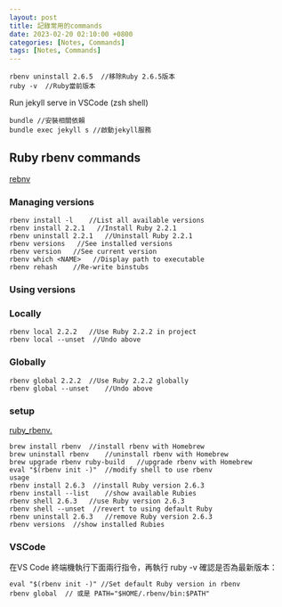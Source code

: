 ```yaml
---
layout: post
title: 記錄常用的commands
date: 2023-02-20 02:10:00 +0800
categories: [Notes, Commands]
tags: [Notes, Commands]
---
```


```shell
rbenv uninstall 2.6.5  //移除Ruby 2.6.5版本
ruby -v  //Ruby當前版本
```

Run jekyll serve in VSCode (zsh shell)
```shell
bundle //安裝相關依賴
bundle exec jekyll s //啟動jekyll服務
```

## Ruby rbenv commands
[rebnv](https://devhints.io/rbenv)
### Managing versions
```shell
rbenv install -l	//List all available versions
rbenv install 2.2.1	  //Install Ruby 2.2.1
rbenv uninstall 2.2.1	//Uninstall Ruby 2.2.1
rbenv versions	 //See installed versions
rbenv version	//See current version
rbenv which <NAME>	 //Display path to executable
rbenv rehash	//Re-write binstubs
```

### Using versions
### Locally
```shell
rbenv local 2.2.2	//Use Ruby 2.2.2 in project
rbenv local --unset	 //Undo above
```
### Globally
```shell
rbenv global 2.2.2	//Use Ruby 2.2.2 globally
rbenv global --unset	//Undo above
```


### setup
[ruby_rbenv.](https://samkennerly.github.io/tldrs/ruby_rbenv.html)
```shell
brew install rbenv	//install rbenv with Homebrew
brew uninstall rbenv	//uninstall rbenv with Homebrew
brew upgrade rbenv ruby-build	//upgrade rbenv with Homebrew
eval "$(rbenv init -)"	//modify shell to use rbenv
usage
rbenv install 2.6.3	 //install Ruby version 2.6.3
rbenv install --list	//show available Rubies
rbenv shell 2.6.3	//use Ruby version 2.6.3
rbenv shell --unset	 //revert to using default Ruby
rbenv uninstall 2.6.3	//remove Ruby version 2.6.3
rbenv versions	//show installed Rubies
```

### VSCode
在VS Code 終端機執行下面兩行指令，再執行 ruby -v 確認是否為最新版本：
```shell
eval "$(rbenv init -)" //Set default Ruby version in rbenv
rbenv global  // 或是 PATH="$HOME/.rbenv/bin:$PATH"
```